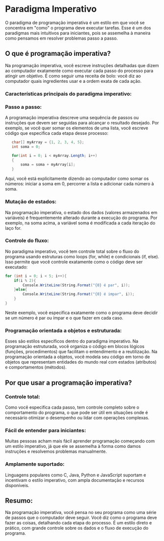 # Paradigma Imperativo

O paradigma de programação imperativa é um estilo em que você se concentra em "como" o programa deve executar tarefas. Esse é um dos paradigmas mais intuitivos para iniciantes, pois se assemelha à maneira como pensamos em resolver problemas passo a passo.

## O que é programação imperativa?

Na programação imperativa, você escreve instruções detalhadas que dizem ao computador exatamente como executar cada passo do processo para atingir um objetivo. É como seguir uma receita de bolo: você diz ao computador quais ingredientes usar e a ordem exata de cada ação.

### Características principais do paradigma imperativo:

### Passo a passo:

 A programação imperativa descreve uma sequência de passos ou instruções que devem ser seguidas para alcançar o resultado desejado. Por exemplo, se você quer somar os elementos de uma lista, você escreve código que especifica cada etapa desse processo:

 ```csharp 
    char[] myArray = {1, 2, 3, 4, 5};
    int soma = 0;

    for(int i = 0; i < myArray.Length; i++)
    {
        soma = soma + myArray[i];
    }
 ```

Aqui, você está explicitamente dizendo ao computador como somar os números: iniciar a soma em 0, percorrer a lista e adicionar cada número à soma.

### Mutação de estados: 

Na programação imperativa, o estado dos dados (valores armazenados em variáveis) é frequentemente alterado durante a execução do programa. Por exemplo, na soma acima, a variável soma é modificada a cada iteração do laço for.

### Controle do fluxo: 

No paradigma imperativo, você tem controle total sobre o fluxo do programa usando estruturas como loops (for, while) e condicionais (if, else). Isso permite que você controle exatamente como o código deve ser executado:

```csharp
for (int i = 0; i < 5; i++){
    if(i % 2){
        Console.WriteLine(String.Format("{0} é par", i));
    }else{
        Console.WriteLine(String.Format("{0} é impar", i));
    }
}
```

Neste exemplo, você especifica exatamente como o programa deve decidir se um número é par ou ímpar e o que fazer em cada caso.

### Programação orientada a objetos e estruturada:

Esses são estilos específicos dentro do paradigma imperativo. Na programação estruturada, você organiza o código em blocos lógicos (funções, procedimentos) que facilitam o entendimento e a reutilização. Na programação orientada a objetos, você modela seu código em torno de objetos que representam entidades do mundo real com estados (atributos) e comportamentos (métodos).

## Por que usar a programação imperativa?

### Controle total:

Como você especifica cada passo, tem controle completo sobre o comportamento do programa, o que pode ser útil em situações onde é necessário otimizar o desempenho ou lidar com operações complexas.

### Fácil de entender para iniciantes: 

Muitas pessoas acham mais fácil aprender programação começando com um estilo imperativo, já que ele se assemelha à forma como damos instruções e resolvemos problemas manualmente.

### Amplamente suportado:

Linguagens populares como C, Java, Python e JavaScript suportam e incentivam o estilo imperativo, com ampla documentação e recursos disponíveis.

## Resumo:

Na programação imperativa, você pensa no seu programa como uma série de passos que o computador deve seguir. Você diz como o programa deve fazer as coisas, detalhando cada etapa do processo. É um estilo direto e prático, com grande controle sobre os dados e o fluxo de execução do programa.